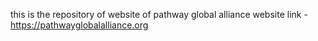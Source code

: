 this is the repository of website of pathway global alliance 
website link - https://pathwayglobalalliance.org
